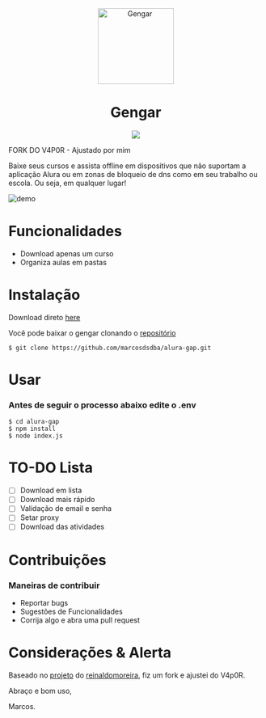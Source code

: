 <div align="center">
  <a href="https://github.com/v4p0r/gengar"><img src="https://i.imgur.com/7XN5NDK.gif" width="150" alt="Gengar"></a>
  <h1>Gengar</h1>
  <a href="https://nodejs.org/en/">
      <img src="https://img.shields.io/badge/node-v12.13.0-brightgreen">
  </a>
</div>

FORK DO V4P0R - Ajustado por mim 

Baixe seus cursos e assista offline em dispositivos que não suportam a aplicação Alura ou em zonas de bloqueio de dns como em seu trabalho ou escola. Ou seja, em qualquer lugar!

![demo](https://i.imgur.com/O0KC1iE.png)

# Funcionalidades
- Download apenas um curso
- Organiza aulas em pastas

# Instalação

Download direto [here](https://github.com/marcosdsdba/alura-gap/archive/refs/heads/master.zip)

Você pode baixar o gengar clonando o [repositório](https://github.com/marcosdsdba/alura-gap.git)

    $ git clone https://github.com/marcosdsdba/alura-gap.git

# Usar
### Antes de seguir o processo abaixo edite o .env

    $ cd alura-gap
    $ npm install
    $ node index.js

# TO-DO Lista
- [ ] Download em lista
- [ ] Download mais rápido
- [ ] Validação de email e senha
- [ ] Setar proxy
- [ ] Download das atividades 

# Contribuições
### Maneiras de contribuir
- Reportar bugs
- Sugestões de Funcionalidades
- Corrija algo e abra uma pull request


# Considerações & Alerta
Baseado no [projeto](https://github.com/reinaldomoreira/alura-video-scrapper) do [reinaldomoreira](https://github.com/reinaldomoreira), fiz um fork e ajustei do V4p0R.

Abraço e bom uso,

Marcos.
